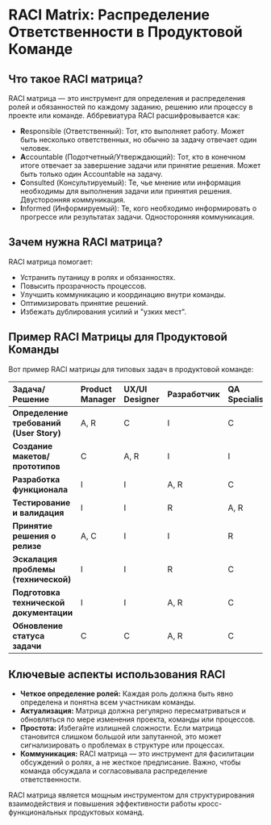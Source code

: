 # RACI Matrix: Распределение Ответственности в Продуктовой Команде

## Что такое RACI матрица?

RACI матрица — это инструмент для определения и распределения ролей и обязанностей по каждому заданию, решению или процессу в проекте или команде. Аббревиатура RACI расшифровывается как:

*   **R**esponsible (Ответственный): Тот, кто выполняет работу. Может быть несколько ответственных, но обычно за задачу отвечает один человек.
*   **A**ccountable (Подотчетный/Утверждающий): Тот, кто в конечном итоге отвечает за завершение задачи или принятие решения. Может быть только один Accountable на задачу.
*   **C**onsulted (Консультируемый): Те, чье мнение или информация необходимы для выполнения задачи или принятия решения. Двусторонняя коммуникация.
*   **I**nformed (Информируемый): Те, кого необходимо информировать о прогрессе или результатах задачи. Односторонняя коммуникация.

## Зачем нужна RACI матрица?

RACI матрица помогает:
*   Устранить путаницу в ролях и обязанностях.
*   Повысить прозрачность процессов.
*   Улучшить коммуникацию и координацию внутри команды.
*   Оптимизировать принятие решений.
*   Избежать дублирования усилий и "узких мест".

## Пример RACI Матрицы для Продуктовой Команды

Вот пример RACI матрицы для типовых задач в продуктовой команде:

| Задача/Решение          | Product Manager | UX/UI Designer | Разработчик | QA Specialist |
|:------------------------|:----------------|:---------------|:------------|:--------------|
| **Определение требований (User Story)** | A, R            | C              | I           | C             |
| **Создание макетов/прототипов** | C               | A, R           | I           | I             |
| **Разработка функционала** | I               | I              | A, R        | C             |
| **Тестирование и валидация** | I               | I              | R           | A, R          |
| **Принятие решения о релизе** | A, C            | I              | I           | R             |
| **Эскалация проблемы (технической)** | I               | I              | R           | C             |
| **Подготовка технической документации** | I               | I              | A, R        | C             |
| **Обновление статуса задачи** | C               | C              | A, R        | C             |

## Ключевые аспекты использования RACI

*   **Четкое определение ролей:** Каждая роль должна быть явно определена и понятна всем участникам команды.
*   **Актуализация:** Матрица должна регулярно пересматриваться и обновляться по мере изменения проекта, команды или процессов.
*   **Простота:** Избегайте излишней сложности. Если матрица становится слишком большой или запутанной, это может сигнализировать о проблемах в структуре или процессах.
*   **Коммуникация:** RACI матрица — это инструмент для фасилитации обсуждений о ролях, а не жесткое предписание. Важно, чтобы команда обсуждала и согласовывала распределение ответственности.

RACI матрица является мощным инструментом для структурирования взаимодействия и повышения эффективности работы кросс-функциональных продуктовых команд. 
